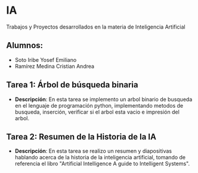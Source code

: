 # IA
Trabajos y Proyectos desarrollados en la materia de Inteligencia Artificial

## Alumnos:
- Soto Iribe Yosef Emiliano
- Ramírez Medina Cristian Andrea

## Tarea 1: Árbol de búsqueda binaria
- **Descripción**: En esta tarea se implemento un arbol binario de busqueda en el lenguaje de programación python, implementando metodos de busqueda, inserción, verificar si el arbol esta vacio e impresión del arbol.

## Tarea 2: Resumen de la Historia de la IA
- **Descripción**: En esta tarea se realizo un resumen y diapositivas hablando acerca de la historia de la inteligencia artificial, tomando de referencia el libro "Artificial Intelligence A guide to Intelligent Systems".
